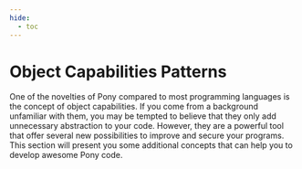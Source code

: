 ```yaml
---
hide:
  - toc
---
```


# Object Capabilities Patterns

One of the novelties of Pony compared to most programming languages is the concept of object capabilities. If you come from a background unfamiliar with them, you may be tempted to believe that they only add unnecessary abstraction to your code. However, they are a powerful tool that offer several new possibilities to improve and secure your programs. This section will present you some additional concepts that can help you to develop awesome Pony code.

